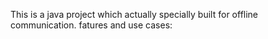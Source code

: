 This is a java project which actually specially built for offline communication. fatures and use cases:
